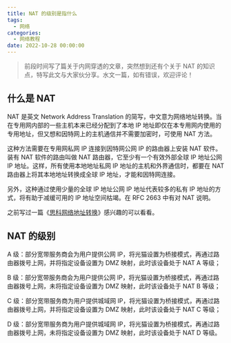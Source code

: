 ```yaml
---
title: NAT 的级别是指什么
tags:
  - 网络
categories:
  - 网络教程
date: 2022-10-28 00:00:00
---
```


> 前段时间写了篇关于内网穿透的文章，突然想到还有个关于 NAT 的知识点，特写此文与大家伙分享。水文一篇，如有错误，欢迎评论！

<!-- more -->

## 什么是 NAT

NAT 是英文 Network Address Translation 的简写，中文意为网络地址转换。当在专用网内部的一些主机本来已经分配到了本地 IP 地址即仅在本专用网内使用的专用地址，但又想和因特网上的主机通信并不需要加密时，可使用 NAT 方法。

这种方法需要在专用网私网 IP 连接到因特网公网 IP 的路由器上安装 NAT 软件。装有 NAT 软件的路由叫做 NAT 路由器，它至少有一个有效外部全球 IP 地址公网 IP 地址。这样，所有使用本地地址私网 IP 地址的主机和外界通信时，都要在 NAT 路由器上将其本地地址转换成全球 IP 地址，才能和因特网连接。

另外，这种通过使用少量的全球 IP 地址公网 IP 地址代表较多的私有 IP 地址的方式，将有助于减缓可用的 IP 地址空间枯竭。在 RFC 2663 中有对 NAT 说明。

之前写过一篇《[思科网络地址转换](https://dusays.com/50/)》感兴趣的可以看看。

## NAT 的级别

A 级：部分宽带服务商会为用户提供公网 IP，将光猫设置为桥接模式，再通过路由器拨号上网，并将指定设备设置为 DMZ 映射，此时该设备处于 NAT A 等级；

B 级：部分宽带服务商会为用户提供公网 IP，将光猫设置为桥接模式，再通过路由器拨号上网，未将指定设备设置为 DMZ 映射，此时该设备处于 NAT B 等级；

C 级：部分宽带服务商为用户提供城域网 IP，将光猫设置为桥接模式，再通过路由器拨号上网，并将指定设备设置为 DMZ 映射，此时该设备处于 NAT C 等级；

D 级：部分宽带服务商为用户提供城域网 IP，将光猫设置为桥接模式，再通过路由器拨号上网，未将指定设备设置为 DMZ 映射，此时该设备处于 NAT D 等级。